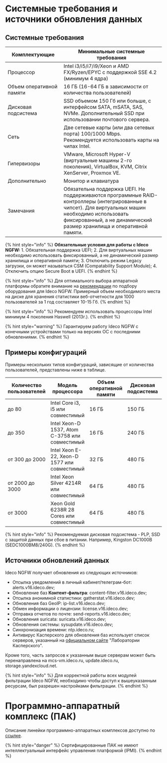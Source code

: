 # Системные требования и источники обновления данных

## Системные требования

<table><thead><tr><th width="164">Комплектующие</th><th>Минимальные системные требования</th></tr></thead><tbody><tr><td>Процессор</td><td>Intel i3/i5/i7/i9/Xeon и AMD FX/Ryzen/EPYC с поддержкой SSE 4.2 (минимум 4 ядра)</td></tr><tr><td>Объем оперативной памяти</td><td>16 ГБ (16-64 ГБ в зависимости от количества пользователей)</td></tr><tr><td>Дисковая подсистема</td><td>SSD объемом 150 Гб или больше, с интерфейсом SATA, mSATA, SAS, NVMe. Дополнительный SSD при использовании почтового сервера.</td></tr><tr><td>Сеть</td><td>Две сетевые карты (или два сетевых порта) 100/1000 Mbps. Рекомендуется использовать карты на чипах Intel.</td></tr><tr><td>Гипервизоры</td><td>VMware, Microsoft Hyper-V (виртуальные машины 2-го поколения), VirtualBox, KVM, Citrix XenServer, Proxmox VE.</td></tr><tr><td>Дополнительно</td><td>Монитор и клавиатура</td></tr><tr><td>Замечания</td><td>Обязательна поддержка UEFI. Не поддерживаются программные RAID-контроллеры (интегрированные в чипсет). Для виртуальных машин необходимо использовать фиксированный, а не динамический размер хранилища и оперативной памяти.</td></tr></tbody></table>

{% hint style="info" %}
**Обязательные условия для работы с Ideco NGFW:**
1\. Обязательная поддержка UEFI;
2\. Для виртуальных машин необходимо использовать фиксированный, а не динамический размер хранилища и оперативной памяти; 
3\. Отключить режим Legacy загрузки, он может называться CSM (Compatability Support Module); 
4\. Отключить опцию Secure Boot в UEFI.
{% endhint %}

{% hint style="info" %}
Для оптимального выбора аппаратной платформы обратите внимание на [рекомендации](/recipes/popular-recipes/choosing-hardware-platform.md) по подбору оборудования для Ideco NGFW. Примерный объем необходимого места на диске для хранения статистики веб-отчетности для 1000 пользователей за 1 год составляет 10-15 Гб.
{% endhint %}

{% hint style="info" %}
Рекомендуем использовать процессоры Intel минимум 4 поколения Haswell (2013г.). 
{% endhint %}

{% hint style="warning" %}
Гарантируем работу Ideco NGFW с конечными устройствами только на версиях ОС с последними обновлениями.
{% endhint %}

## Примеры конфигураций

Примеры нескольких типов конфигураций, зависящие от количества пользователей, представлены ниже в таблице.

<table><thead><tr><th width="167">Количество пользователей</th><th width="192">Модель процессора</th><th width="134">Объем оперативной памяти</th><th width="139">Дисковая подсистема</th><th>Сетевые адаптеры</th></tr></thead><tbody><tr><td>до 80</td><td>Intel Core i3, i5 или совместимый</td><td>16 ГБ</td><td>150 ГБ</td><td>2 шт.</td></tr><tr><td>до 350</td><td>Intel Xeon-D 1537, Atom C-3758 или совместимый</td><td>16 ГБ</td><td>240 ГБ</td><td>2 шт.</td></tr><tr><td>от 300 до 2000</td><td>Intel Xeon E-22, Xeon-D 1577 или совместимый</td><td>32 ГБ</td><td>480 ГБ</td><td>2 шт.</td></tr><tr><td>от 2000 до 3000</td><td>Intel Xeon Silver 4214R или совместимый</td><td>64 ГБ</td><td>480 ГБ</td><td>2 шт.</td></tr><tr><td>от 3000</td><td>Xeon Gold 6238R 28 Cores или совместимый</td><td>64 ГБ</td><td>480 ГБ</td><td>2 шт.</td></tr></tbody></table>

{% hint style="info" %}
Рекомендуемая дисковая подсистема - PLP, SSD с защитой данных при сбое в питании. Например, Kingston DC1000B (SEDC1000BM8/240G).
{% endhint %}

## Источники обновлений данных

Ideco NGFW получает обновления из следующих источников:

* Отсылка уведомлений в личный кабинет/телеграм-бот: alerts.v16.ideco.dev; 
* Обновление баз **Контент-фильтра**: content-filter.v16.ideco.dev;
* Отсылка анонимной статистики: gatherstat.v16.ideco.dev;
* Обновления баз GeoIP: ip-list.v16.ideco.dev;
* Обмен информации о лицензии: license.v16.ideco.dev;
* Отправка отчетов по почте: send-reports.v16.ideco.dev;
* Обновления suricata: suricata.v16.ideco.dev;
* Обновления системы: sysupdate.v16.ideco.dev;
* Синхронизация времени: ntp.ideco.ru;
* Антивирус Касперского для обновления баз использует список серверов, указанный на [официальном сайте](https://support.kaspersky.ru/common/start/6105) "Лаборатории Касперского".

Кроме того, часть запросов к указанным выше серверам может быть перенаправлена на mcs-vm.ideco.ru, update.ideco.ru, storage.yandexcloud.net.

{% hint style="info" %}
Для корректной работы всех модулей фильтрации Ideco NGFW, необходимо чтобы доступ к вышеуказанным ресурсам, был разрешен настройками фильтрации.
{% endhint %}

# Программно-аппаратный комплекс (ПАК)

Описание линейки программно-аппаратных комплексов доступно по [ссылке](https://ideco.ru/apparatnye-resheniya).
 
{% hint style="danger" %}
Сертифицированные ПАК не имеют интеллектуальный интерфейс управления платформой (IPMI).
{% endhint %}